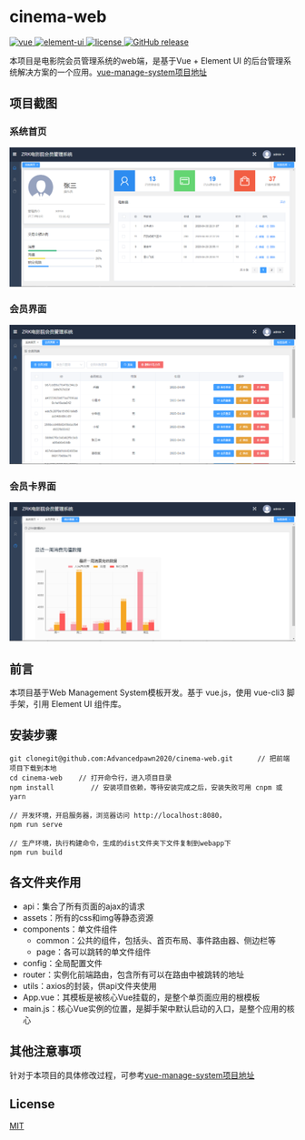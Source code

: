 # cinema-web

<a href="https://github.com/vuejs/vue">
    <img src="https://img.shields.io/badge/vue-2.6.10-brightgreen.svg" alt="vue">
  </a>
  <a href="https://github.com/ElemeFE/element">
    <img src="https://img.shields.io/badge/element--ui-2.8.2-brightgreen.svg" alt="element-ui">
  </a>
  <a href="https://github.com/Advancedpawn2020/cinema-web/blob/master/LICENSE">
    <img src="https://img.shields.io/github/license/mashape/apistatus.svg" alt="license">
  </a>
  <a href="https://github.com/Advancedpawn2020/cinema-web/releases">
    <img src="https://img.shields.io/github/release/lin-xin/vue-manage-system.svg" alt="GitHub release">
  </a>

本项目是电影院会员管理系统的web端，是基于Vue + Element UI 的后台管理系统解决方案的一个应用。[vue-manage-system项目地址](https://lin-xin.gitee.io/example/work/)

## 项目截图

### 系统首页

![Image text](https://github.com/Advancedpawn2020/cinema/blob/master/src/main/webapp/projectimg/interface1.png?raw=true)

### 会员界面

![Image text](https://github.com/Advancedpawn2020/cinema/blob/master/src/main/webapp/projectimg/interface2.png?raw=true)

### 会员卡界面

![Image text](https://github.com/Advancedpawn2020/cinema/blob/master/src/main/webapp/projectimg/interface3.png?raw=true)


## 前言

本项目基于Web Management System模板开发。基于 vue.js，使用 vue-cli3 脚手架，引用 Element UI 组件库。

## 安装步骤

```
git clonegit@github.com:Advancedpawn2020/cinema-web.git      // 把前端项目下载到本地
cd cinema-web    // 打开命令行，进入项目目录
npm install         // 安装项目依赖，等待安装完成之后，安装失败可用 cnpm 或 yarn

// 开发环境，开启服务器，浏览器访问 http://localhost:8080，
npm run serve

// 生产环境，执行构建命令，生成的dist文件夹下文件复制到webapp下
npm run build
```
## 各文件夹作用
* api：集合了所有页面的ajax的请求
* assets：所有的css和img等静态资源
* components：单文件组件
   * common：公共的组件，包括头、首页布局、事件路由器、侧边栏等
   * page：各可以跳转的单文件组件
* config：全局配置文件
* router：实例化前端路由，包含所有可以在路由中被跳转的地址
* utils：axios的封装，供api文件夹使用
* App.vue：其模板是被核心Vue挂载的，是整个单页面应用的根模板
* main.js：核心Vue实例的位置，是脚手架中默认启动的入口，是整个应用的核心

## 其他注意事项
针对于本项目的具体修改过程，可参考[vue-manage-system项目地址](https://lin-xin.gitee.io/example/work/)


## License

[MIT](https://github.com/Advancedpawn2020/cinema-web/blob/master/LICENSE)
